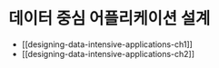 # 데이터 중심 어플리케이션 설계

* [[designing-data-intensive-applications-ch1]]
* [[designing-data-intensive-applications-ch2]]

